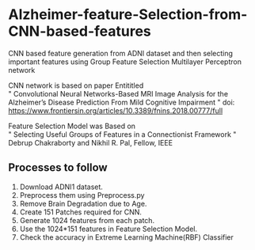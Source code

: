 # Alzheimer-feature-Selection-from-CNN-based-features
CNN based feature generation from ADNI dataset and then selecting important features using Group Feature Selection Multilayer Perceptron network

CNN network is based on paper Entititled <br/>
" Convolutional Neural Networks-Based MRI Image Analysis for the Alzheimer’s Disease Prediction From Mild Cognitive Impairment " 
doi: https://www.frontiersin.org/articles/10.3389/fnins.2018.00777/full

Feature Selection Model was Based on <br/>
" Selecting Useful Groups of Features in a Connectionist Framework " Debrup Chakraborty and Nikhil R. Pal, Fellow, IEEE


## Processes to follow
1. Download ADNI1 dataset.
2. Preprocess them using Preprocess.py
3. Remove Brain Degradation due to Age.
4. Create 151 Patches required for CNN.
5. Generate 1024 features from each patch.
6. Use the 1024*151 features in Feature Selection Model.
7. Check the accuracy in Extreme Learning Machine(RBF) Classifier


